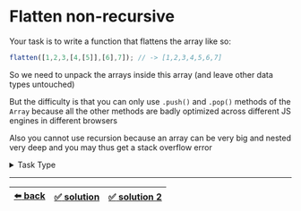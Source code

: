 # Flatten non-recursive

Your task is to write a function that flattens the array like so:

```js
flatten([1,2,3,[4,[5]],[6],7]); // -> [1,2,3,4,5,6,7]
```

So we need to unpack the arrays inside this array (and leave other data types untouched)

But the difficulty is that you can only use `.push()` and `.pop()` methods of the `Array` because all the other methods are badly optimized across different JS engines in different browsers

Also you cannot use recursion because an array can be very big and nested very deep and you may thus get a stack overflow error

<details>

<summary>Task Type</summary>

- __`Stack or Queue`__
  <details>

  <summary><i><b><code>Do while loop while Stack is not empty popping and pushing along the way</code></b></i></summary>

    <!-- TODO: this becomes an easy Task for Array and Stack and while loop once you allow to use the .unshift() method -->

    <!-- TODO: abstract explanation of the Approach TODO: The Approach is that ... -->
    <!-- TODO: maybe move abstract explanation of the Approach to an Easy Task -->

    __Note:__ the same Approach of using a Stack or a Queue and a while loop was used to perform the depth-first search or breadth-first search of a Binary Tree for example [here](../../corejs-codejam/task/07-yield-tasks.js#L113) or [here](../../corejs-codejam/task/07-yield-tasks.js#L147) (alternatively [here](../../snippets/Data%20Structures/binary-search-tree.js#L222))

    The key to solving this particular Task is to see that you also need to push elements into the Stack in reverse order

  </details>

</details>

---

| [:arrow_left: back](../README.md) | [:white_check_mark: solution](./solution.js) | [:white_check_mark: solution 2](./solution-2.js) |
| :---: | :---: | :---: |
